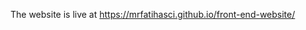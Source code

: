 <p>The website is live at <a href="https://mrfatihasci.github.io/front-end-website/">https://mrfatihasci.github.io/front-end-website/</a></p>